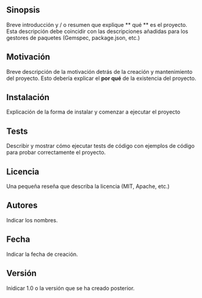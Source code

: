 ## Sinopsis

Breve introducción y / o resumen que explique ** qué ** es el proyecto. Esta descripción debe coincidir con las descripciones añadidas para los gestores de paquetes (Gemspec, package.json, etc.)

## Motivación

Breve descripción de la motivación detrás de la creación y mantenimiento del proyecto. Esto debería explicar el **por qué** de la existencia del proyecto.

## Instalación

Explicación de la forma de instalar y comenzar a ejecutar el proyecto

## Tests

Describir y mostrar cómo ejecutar tests de código con ejemplos de código para probar correctamente el proyecto.

## Licencia

Una pequeña reseña que describa la licencia (MIT, Apache, etc.)

## Autores

Indicar los nombres.

## Fecha

Indicar la fecha de creación.

## Versión

Inidicar 1.0 o la versión que se ha creado posterior.